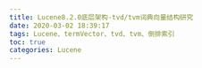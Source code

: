 ```yaml
---
title: Lucene8.2.0底层架构-tvd/tvm词典向量结构研究
date: 2020-03-02 18:39:17
tags: Lucene、termVector、tvd、tvm、倒排索引
toc: true
categories: Lucene
---
```

